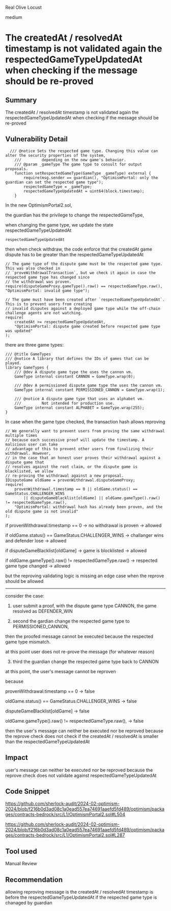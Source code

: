 Real Olive Locust

medium

# The createdAt / resolvedAt timestamp is not validated again the respectedGameTypeUpdatedAt when checking if the message should be re-proved

## Summary

The createdAt / resolvedAt timestamp is not validated again the respectedGameTypeUpdatedAt when checking if the message should be re-proved

## Vulnerability Detail

```solidity
  /// @notice Sets the respected game type. Changing this value can alter the security properties of the system,
    ///         depending on the new game's behavior.
    /// @param _gameType The game type to consult for output proposals.
    function setRespectedGameType(GameType _gameType) external {
        require(msg.sender == guardian(), "OptimismPortal: only the guardian can set the respected game type");
        respectedGameType = _gameType;
        respectedGameTypeUpdatedAt = uint64(block.timestamp);
    }
```

In the new OptimismPortal2.sol,

the guardian has the privilege to change the respectedGameType,

when changing the game type, we update the state respectedGameTypeUpdatedAt

```solidity
respectedGameTypeUpdatedAt
```

then when check withdraw, the code enforce that the createdAt game dispute has to be greater than the respectedGameTypeUpdatedAt

```solidity
// The game type of the dispute game must be the respected game type. This was also checked in
// `proveWithdrawalTransaction`, but we check it again in case the respected game type has changed since
// the withdrawal was proven.
require(disputeGameProxy.gameType().raw() == respectedGameType.raw(), "OptimismPortal: invalid game type");

// The game must have been created after `respectedGameTypeUpdatedAt`. This is to prevent users from creating
// invalid disputes against a deployed game type while the off-chain challenge agents are not watching.
require(
    createdAt >= respectedGameTypeUpdatedAt,
    "OptimismPortal: dispute game created before respected game type was updated"
);
```

there are three game types:

```solidity
/// @title GameTypes
/// @notice A library that defines the IDs of games that can be played.
library GameTypes {
    /// @dev A dispute game type the uses the cannon vm.
    GameType internal constant CANNON = GameType.wrap(0);

    /// @dev A permissioned dispute game type the uses the cannon vm.
    GameType internal constant PERMISSIONED_CANNON = GameType.wrap(1);

    /// @notice A dispute game type that uses an alphabet vm.
    ///         Not intended for production use.
    GameType internal constant ALPHABET = GameType.wrap(255);
}
```

In case when the game type checked, the transaction hash allows reproving

```solidity
// We generally want to prevent users from proving the same withdrawal multiple times
// because each successive proof will update the timestamp. A malicious user can take
// advantage of this to prevent other users from finalizing their withdrawal. However,
// in the case that an honest user proves their withdrawal against a dispute game that
// resolves against the root claim, or the dispute game is blacklisted, we allow
// re-proving the withdrawal against a new proposal.
IDisputeGame oldGame = provenWithdrawal.disputeGameProxy;
require(
    provenWithdrawal.timestamp == 0 || oldGame.status() == GameStatus.CHALLENGER_WINS
        || disputeGameBlacklist[oldGame] || oldGame.gameType().raw() != respectedGameType.raw(),
    "OptimismPortal: withdrawal hash has already been proven, and the old dispute game is not invalid"
);
```

if provenWithdrawal.timestamp == 0 -> no withdrawal is proven -> allowed

if oldGame.status() == GameStatus.CHALLENGER_WINS -> challanger wins and defender lose -> allowed

if disputeGameBlacklist[oldGame] -> game is blocklisted -> allowed

if oldGame.gameType().raw() != respectedGameType.raw() -> respected game type changed -> allowed

but the reproving validating logic is missing an edge case when the reprove should be allowed

------------------------------------

consider the case:

1. user submit a proof, with the dispute game type CANNON, the game resolved as DEFENDER_WIN

2. second the gardian change the respected game type to PERMISSIONED_CANNON,

then the proofed message cannot be executed because the respected game type mismatch.

at this point user does not re-prove the message (for whatever reason)

3. third the guardian change the respected game type back to CANNON

at this point, the user's message cannot be reproven

because 

 provenWithdrawal.timestamp == 0  -> false

 oldGame.status() == GameStatus.CHALLENGER_WINS -> false

 disputeGameBlacklist[oldGame] -> false

 oldGame.gameType().raw() != respectedGameType.raw(), -> false

then the user's message can neither be executed nor be reproved because the reprove check does not check if the createdAt / resolvedAt is smaller than the respectedGameTypeUpdatedAt

## Impact

user's message can neither be executed nor be reproved because the reprove check does not validate against respectedGameTypeUpdatedAt

## Code Snippet

https://github.com/sherlock-audit/2024-02-optimism-2024/blob/f216b0d3ad08c1a0ead557ea74691aaefd5fd489/optimism/packages/contracts-bedrock/src/L1/OptimismPortal2.sol#L504

https://github.com/sherlock-audit/2024-02-optimism-2024/blob/f216b0d3ad08c1a0ead557ea74691aaefd5fd489/optimism/packages/contracts-bedrock/src/L1/OptimismPortal2.sol#L287

## Tool used

Manual Review

## Recommendation

allowing reproving message is the createdAt / resolvedAt timestamp is before the respectedGameTypeUpdatedAt if the respected game type is chanaged by guardian
